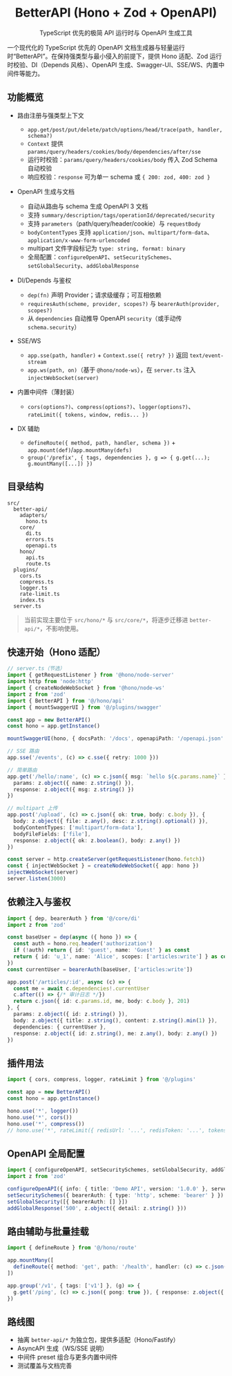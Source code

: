 <div align="center">
  <h1>BetterAPI (Hono + Zod + OpenAPI)</h1>
  <p>TypeScript 优先的极简 API 运行时与 OpenAPI 生成工具</p>
</div>

一个现代化的 TypeScript 优先的 OpenAPI 文档生成器与轻量运行时“BetterAPI”。在保持强类型与最小侵入的前提下，提供 Hono 适配、Zod 运行时校验、DI（Depends 风格）、OpenAPI 生成、Swagger-UI、SSE/WS、内置中间件等能力。

## 功能概览

- 路由注册与强类型上下文
  - `app.get/post/put/delete/patch/options/head/trace(path, handler, schema?)`
  - `Context` 提供 `params/query/headers/cookies/body/dependencies/after/sse`
  - 运行时校验：`params/query/headers/cookies/body` 传入 Zod Schema 自动校验
  - 响应校验：`response` 可为单一 schema 或 `{ 200: zod, 400: zod }`

- OpenAPI 生成与文档
  - 自动从路由与 schema 生成 OpenAPI 3 文档
  - 支持 `summary/description/tags/operationId/deprecated/security`
  - 支持 `parameters`（path/query/header/cookie）与 `requestBody`
  - `bodyContentTypes` 支持 `application/json`、`multipart/form-data`、`application/x-www-form-urlencoded`
  - multipart 文件字段标记为 `type: string, format: binary`
  - 全局配置：`configureOpenAPI`、`setSecuritySchemes`、`setGlobalSecurity`、`addGlobalResponse`

- DI/Depends 与鉴权
  - `dep(fn)` 声明 Provider；请求级缓存；可互相依赖
  - `requiresAuth(scheme, provider, scopes?)` 与 `bearerAuth(provider, scopes?)`
  - 从 `dependencies` 自动推导 OpenAPI `security`（或手动传 `schema.security`）

- SSE/WS
  - `app.sse(path, handler)` + `Context.sse({ retry? })` 返回 `text/event-stream`
  - `app.ws(path, on)`（基于 `@hono/node-ws`），在 `server.ts` 注入 `injectWebSocket(server)`

- 内置中间件（薄封装）
  - `cors(options?)`、`compress(options?)`、`logger(options?)`、`rateLimit({ tokens, window, redis... })`

- DX 辅助
  - `defineRoute({ method, path, handler, schema })` + `app.mount(def)`/`app.mountMany(defs)`
  - `group('/prefix', { tags, dependencies }, g => { g.get(...); g.mountMany([...]) })`

## 目录结构

```
src/
  better-api/
    adapters/
      hono.ts
    core/
      di.ts
      errors.ts
      openapi.ts
    hono/
      api.ts
      route.ts
  plugins/
    cors.ts
    compress.ts
    logger.ts
    rate-limit.ts
    index.ts
  server.ts
```

> 当前实现主要位于 `src/hono/*` 与 `src/core/*`，将逐步迁移进 `better-api/*`，不影响使用。

## 快速开始（Hono 适配）

```ts
// server.ts（节选）
import { getRequestListener } from '@hono/node-server'
import http from 'node:http'
import { createNodeWebSocket } from '@hono/node-ws'
import z from 'zod'
import { BetterAPI } from '@/hono/api'
import { mountSwaggerUI } from '@/plugins/swagger'

const app = new BetterAPI()
const hono = app.getInstance()

mountSwaggerUI(hono, { docsPath: '/docs', openapiPath: '/openapi.json' })

// SSE 路由
app.sse('/events', (c) => c.sse({ retry: 1000 }))

// 简单路由
app.get('/hello/:name', (c) => c.json({ msg: `hello ${c.params.name}` }), {
  params: z.object({ name: z.string() }),
  response: z.object({ msg: z.string() })
})

// multipart 上传
app.post('/upload', (c) => c.json({ ok: true, body: c.body }), {
  body: z.object({ file: z.any(), desc: z.string().optional() }),
  bodyContentTypes: ['multipart/form-data'],
  bodyFileFields: ['file'],
  response: z.object({ ok: z.boolean(), body: z.any() })
})

const server = http.createServer(getRequestListener(hono.fetch))
const { injectWebSocket } = createNodeWebSocket({ app: hono })
injectWebSocket(server)
server.listen(3000)
```

## 依赖注入与鉴权

```ts
import { dep, bearerAuth } from '@/core/di'
import z from 'zod'

const baseUser = dep(async ({ hono }) => {
  const auth = hono.req.header('authorization')
  if (!auth) return { id: 'guest', name: 'Guest' } as const
  return { id: 'u_1', name: 'Alice', scopes: ['articles:write'] } as const
})
const currentUser = bearerAuth(baseUser, ['articles:write'])

app.post('/articles/:id', async (c) => {
  const me = await c.dependencies!.currentUser
  c.after(() => {/* 审计日志 */})
  return c.json({ id: c.params.id, me, body: c.body }, 201)
}, {
  params: z.object({ id: z.string() }),
  body: z.object({ title: z.string(), content: z.string().min(1) }),
  dependencies: { currentUser },
  response: z.object({ id: z.string(), me: z.any(), body: z.any() })
})
```

## 插件用法

```ts
import { cors, compress, logger, rateLimit } from '@/plugins'

const app = new BetterAPI()
const hono = app.getInstance()

hono.use('*', logger())
hono.use('*', cors())
hono.use('*', compress())
// hono.use('*', rateLimit({ redisUrl: '...', redisToken: '...', tokens: 100, window: '1 m' }))
```

## OpenAPI 全局配置

```ts
import { configureOpenAPI, setSecuritySchemes, setGlobalSecurity, addGlobalResponse } from '@/core/openapi'
import z from 'zod'

configureOpenAPI({ info: { title: 'Demo API', version: '1.0.0' }, servers: [{ url: '/' }], tags: [{ name: 'articles' }] })
setSecuritySchemes({ bearerAuth: { type: 'http', scheme: 'bearer' } })
setGlobalSecurity([{ bearerAuth: [] }])
addGlobalResponse('500', z.object({ detail: z.string() }))
```

## 路由辅助与批量挂载

```ts
import { defineRoute } from '@/hono/route'

app.mountMany([
  defineRoute({ method: 'get', path: '/health', handler: (c) => c.json({ ok: true }) }),
])

app.group('/v1', { tags: ['v1'] }, (g) => {
  g.get('/ping', (c) => c.json({ pong: true }), { response: z.object({ pong: z.boolean() }) })
})
```

## 路线图

- 抽离 `better-api/*` 为独立包，提供多适配（Hono/Fastify）
- AsyncAPI 生成（WS/SSE 说明）
- 中间件 preset 组合与更多内置中间件
- 测试覆盖与文档完善

